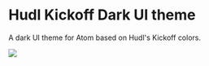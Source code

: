 # Hudl Kickoff Dark UI theme

A dark UI theme for Atom based on Hudl's Kickoff colors.

![](https://f.cloud.github.com/assets/671378/2265086/c6897dba-9e7b-11e3-945d-551cac610717.png)
